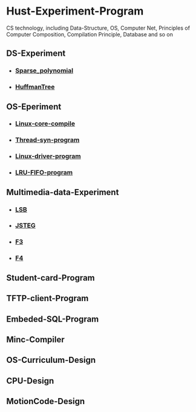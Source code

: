 # Hust-Experiment-Program
CS technology, including Data-Structure, OS, Computer Net, Principles of Computer Composition, Compilation Principle, Database and so on
## DS-Experiment
- ### [Sparse_polynomial](./DS-Experiment/Sparse_polynomial/)
- ### [HuffmanTree](./DS-Experiment/HuffmanTree/)

## OS-Eperiment
- ### [Linux-core-compile](./OS-Experiment/Linux-core-compile/)
- ### [Thread-syn-program](./OS-Experiment/thread-syn-program/)
- ### [Linux-driver-program](./OS-Experiment/Linux-driver-program/)
- ### [LRU-FIFO-program](./OS-Experiment/LRU-FIFO-program/)

## Multimedia-data-Experiment
- ### [LSB](./Multimedia-data-Experiment/LSB/)
- ### [JSTEG](./Multimedia-data-Experiment/JSTEG/)
- ### [F3](./Multimedia-data-Experiment/F3/)
- ### [F4](./Multimedia-data-Experiment/F4/)





## Student-card-Program
## TFTP-client-Program
## Embeded-SQL-Program
## Minc-Compiler
## OS-Curriculum-Design
## CPU-Design
## MotionCode-Design
